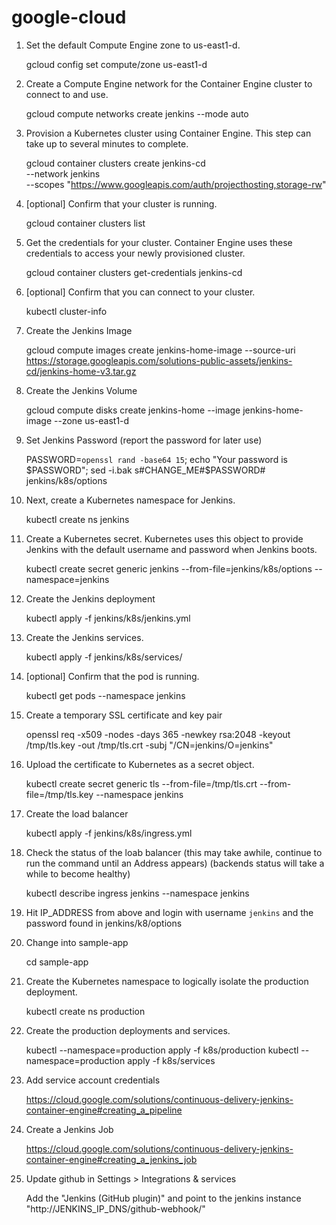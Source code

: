 # google-cloud

1. Set the default Compute Engine zone to us-east1-d.

    gcloud config set compute/zone us-east1-d

2. Create a Compute Engine network for the Container Engine cluster to connect to and use.

    gcloud compute networks create jenkins --mode auto

3. Provision a Kubernetes cluster using Container Engine. This step can take up to several minutes to complete.

    gcloud container clusters create jenkins-cd \
      --network jenkins \
      --scopes "https://www.googleapis.com/auth/projecthosting,storage-rw"

4. [optional] Confirm that your cluster is running.

    gcloud container clusters list

5. Get the credentials for your cluster. Container Engine uses these credentials to access your newly provisioned cluster.

    gcloud container clusters get-credentials jenkins-cd

6. [optional] Confirm that you can connect to your cluster.

    kubectl cluster-info

7. Create the Jenkins Image

    gcloud compute images create jenkins-home-image --source-uri https://storage.googleapis.com/solutions-public-assets/jenkins-cd/jenkins-home-v3.tar.gz

8. Create the Jenkins Volume

    gcloud compute disks create jenkins-home --image jenkins-home-image --zone us-east1-d

9. Set Jenkins Password (report the password for later use)

    PASSWORD=`openssl rand -base64 15`; echo "Your password is $PASSWORD"; sed -i.bak s#CHANGE_ME#$PASSWORD# jenkins/k8s/options

10. Next, create a Kubernetes namespace for Jenkins.

    kubectl create ns jenkins

11. Create a Kubernetes secret. Kubernetes uses this object to provide Jenkins with the default username and password when Jenkins boots.

    kubectl create secret generic jenkins --from-file=jenkins/k8s/options --namespace=jenkins

12. Create the Jenkins deployment

    kubectl apply -f jenkins/k8s/jenkins.yml

13. Create the Jenkins services.

    kubectl apply -f jenkins/k8s/services/

14. [optional] Confirm that the pod is running.

    kubectl get pods --namespace jenkins

15. Create a temporary SSL certificate and key pair

    openssl req -x509 -nodes -days 365 -newkey rsa:2048 -keyout /tmp/tls.key -out /tmp/tls.crt -subj "/CN=jenkins/O=jenkins"

16. Upload the certificate to Kubernetes as a secret object.

    kubectl create secret generic tls --from-file=/tmp/tls.crt --from-file=/tmp/tls.key --namespace jenkins

17. Create the load balancer

    kubectl apply -f jenkins/k8s/ingress.yml

18. Check the status of the loab balancer (this may take awhile, continue to run the command until an Address appears) (backends status will take a while to become healthy)

    kubectl describe ingress jenkins --namespace jenkins

19. Hit IP_ADDRESS from above and login with username `jenkins` and the password found in jenkins/k8/options


20. Change into sample-app

    cd sample-app

21. Create the Kubernetes namespace to logically isolate the production deployment.

    kubectl create ns production

22. Create the production deployments and services.

    kubectl --namespace=production apply -f k8s/production
    kubectl --namespace=production apply -f k8s/services

23. Add service account credentials

    https://cloud.google.com/solutions/continuous-delivery-jenkins-container-engine#creating_a_pipeline

24. Create a Jenkins Job

    https://cloud.google.com/solutions/continuous-delivery-jenkins-container-engine#creating_a_jenkins_job

25. Update github in Settings > Integrations & services

    Add the "Jenkins (GitHub plugin)" and point to the jenkins instance "http://JENKINS_IP_DNS/github-webhook/"

